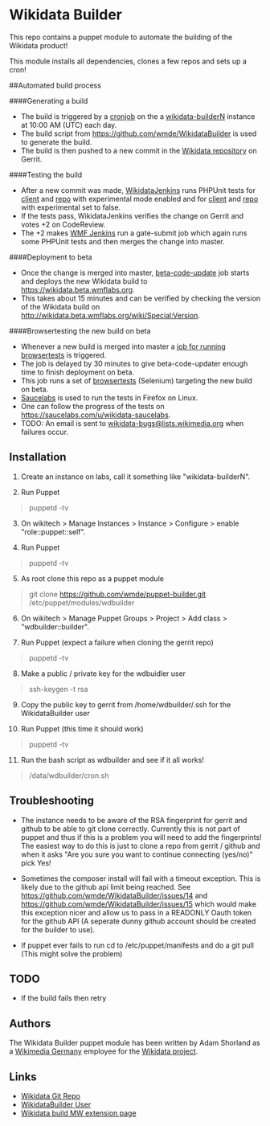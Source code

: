 Wikidata Builder
=========

This repo contains a puppet module to automate the building of the Wikidata product!

This module installs all dependencies, clones a few repos and sets up a cron!

##Automated build process

####Generating a build

* The build is triggered by a [cronjob](https://github.com/addshore/puppet/blob/master/files/wikidatabuilder/cron.sh) on the a [wikidata-builderN](https://wikitech.wikimedia.org/wiki/Nova_Resource:Wikidata-build) instance at 10:00 AM (UTC) each day.
* The build script from https://github.com/wmde/WikidataBuilder is used to generate the build.
* The build is then pushed to a new commit in the [Wikidata repository](https://gerrit.wikimedia.org/r/#/admin/projects/mediawiki/extensions/Wikidata) on Gerrit.

####Testing the build

* After a new commit was made, [WikidataJenkins](http://wikidata-jenkins.wmflabs.org/ci/) runs PHPUnit tests for [client](http://wikidata-jenkins.wmflabs.org/ci/job/wikidata-build-client-tests/) and [repo](http://wikidata-jenkins.wmflabs.org/ci/job/wikidata-build-repo-tests/) with experimental mode enabled and for [client](http://wikidata-jenkins.wmflabs.org/ci/job/wikidata-build-client-tests-nonexperimental/) and [repo](http://wikidata-jenkins.wmflabs.org/ci/job/wikidata-build-repo-tests-nonexperimental/) with experimental set to false.
* If the tests pass, WikidataJenkins verifies the change on Gerrit and votes +2 on CodeReview.
* The +2 makes [WMF Jenkins](https://integration.wikimedia.org/zuul/) run a gate-submit job which again runs some PHPUnit tests and then merges the change into master.

####Deployment to beta

* Once the change is merged into master, [beta-code-update](http://integration.wikimedia.org/ci/job/beta-code-update) job starts and deploys the new Wikidata build to https://wikidata.beta.wmflabs.org.
* This takes about 15 minutes and can be verified by checking the version of the Wikidata build on http://wikidata.beta.wmflabs.org/wiki/Special:Version.

####Browsertesting the new build on beta

* Whenever a new build is merged into master a [job for running browsertests](https://wikidata-jenkins.wmflabs.org/ci/job/wikidata-browsertests-sauce/) is triggered.
* The job is delayed by 30 minutes to give beta-code-updater enough time to finish deployment on beta.
* This job runs a set of [browsertests](https://git.wikimedia.org/tree/mediawiki%2Fextensions%2FWikibase/c4062fdfe5c4349411092a8baf4486454b0a5d59/tests%2Fbrowser) (Selenium) targeting the new build on beta.
* [Saucelabs](https://saucelabs.com/) is used to run the tests in Firefox on Linux.
* One can follow the progress of the tests on https://saucelabs.com/u/wikidata-saucelabs.
* TODO: An email is sent to wikidata-bugs@lists.wikimedia.org when failures occur.

Installation
-----------

1. Create an instance on labs, call it something like "wikidata-builderN".

2. Run Puppet
> puppetd -tv

3. On wikitech > Manage Instances > Instance > Configure > enable "role::puppet::self".

4. Run Puppet
> puppetd -tv

5. As root clone this repo as a puppet module
> git clone https://github.com/wmde/puppet-builder.git /etc/puppet/modules/wdbuilder

6. On wikitech > Manage Puppet Groups > Project > Add class > "wdbuilder::builder".

7. Run Puppet (expect a failure when cloning the gerrit repo)
> puppetd -tv

8. Make a public / private key for the wdbuidler user
> ssh-keygen -t rsa

9. Copy the public key to gerrit from /home/wdbuilder/.ssh for the WikidataBuilder user

10. Run Puppet (this time it should work)
> puppetd -tv

11. Run the bash script as wdbuilder and see if it all works!
> /data/wdbuilder/cron.sh

Troubleshooting
-----------

* The instance needs to be aware of the RSA fingerprint for gerrit and github to be able to git clone correctly.
Currently this is not part of puppet and thus if this is a problem you will need to add the fingerprints!
The easiest way to do this is just to clone a repo from gerrit / github and when it asks "Are you sure you want to continue connecting (yes/no)" pick Yes!

* Sometimes the composer install will fail with a timeout exception. This is likely due to the github api limit being reached. See https://github.com/wmde/WikidataBuilder/issues/14 and https://github.com/wmde/WikidataBuilder/issues/15 which would make this exception nicer and allow us to pass in a READONLY Oauth token for the github API (A seperate dunny github account should be created for the builder to use).

* If puppet ever fails to run cd to /etc/puppet/manifests and do a git pull (This might solve the problem)

TODO
-----------

* If the build fails then retry

## Authors

The Wikidata Builder puppet module has been written by Adam Shorland as a [Wikimedia Germany](https://wikimedia.de) employee for the
[Wikidata project](https://wikidata.org/).

## Links

* [Wikidata Git Repo](http://git.wikimedia.org/summary/mediawiki%2Fextensions%2FWikidata)
* [WikidataBuilder User](http://git.wikimedia.org/search/?s=WikidataBuilder&r=mediawiki/extensions/Wikidata&st=AUTHOR&h=refs/heads/master)
* [Wikidata build MW extension page](https://www.mediawiki.org/wiki/Extension:Wikidata_build)
